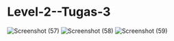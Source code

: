 # Level-2--Tugas-3
![Screenshot (57)](https://user-images.githubusercontent.com/110048470/181056893-69b6c713-4e1b-4603-a7c3-adc5c5c41968.png)
![Screenshot (58)](https://user-images.githubusercontent.com/110048470/181056904-2ef725a9-476c-4bc4-a899-5b7f3f4ed80a.png)
![Screenshot (59)](https://user-images.githubusercontent.com/110048470/181056913-ca921a4d-9feb-4628-b59d-1ae2c4944382.png)
